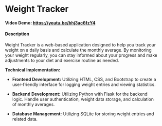 # Weight Tracker

#### Video Demo: https://youtu.be/bhj3ac6fzY4

#### Description

Weight Tracker is a web-based application designed to help you track your weight on a daily basis and calculate the monthly average. By monitoring your weight regularly, you can stay informed about your progress and make adjustments to your diet and exercise routine as needed.

**Technical Implementation:**

- **Frontend Development:** Utilizing HTML, CSS, and Bootstrap to create a user-friendly interface for logging weight entries and viewing statistics.

- **Backend Development:** Utilizing Python with Flask for the backend logic. Handle user authentication, weight data storage, and calculation of monthly averages.

- **Database Management:** Utilizing SQLite for storing weight entries and related data.
